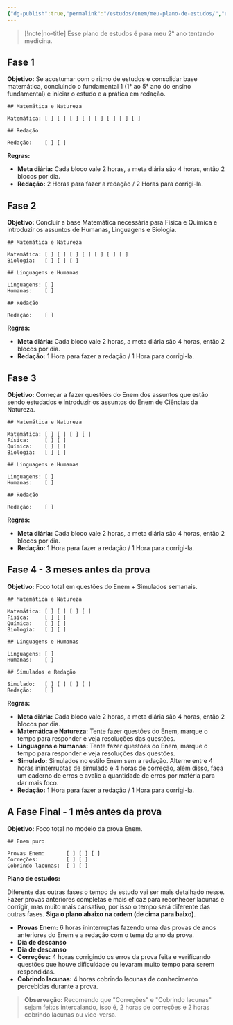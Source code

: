 ```yaml
---
{"dg-publish":true,"permalink":"/estudos/enem/meu-plano-de-estudos/","updated":"2025-03-09T17:55:18.182-03:00"}
---
```


> [!note|no-title]
> Esse plano de estudos é para meu 2° ano tentando medicina.

## Fase 1

**Objetivo:** Se acostumar com o ritmo de estudos e consolidar base matemática, concluindo o fundamental 1 (1° ao 5° ano do ensino fundamental) e iniciar o estudo e a prática em redação.

```
## Matemática e Natureza

Matemática: [ ] [ ] [ ] [ ] [ ] [ ] [ ] [ ]

## Redação

Redação:    [ ] [ ]

```

**Regras:**

- **Meta diária:** Cada bloco vale 2 horas, a meta diária são 4 horas, então 2 blocos por dia.
- **Redação:** 2 Horas para fazer a redação / 2 Horas para corrigi-la.

## Fase 2

**Objetivo:** Concluir a base Matemática necessária para Física e Química e introduzir os assuntos de Humanas, Linguagens e Biologia.

```
## Matemática e Natureza

Matemática: [ ] [ ] [ ] [ ] [ ] [ ] [ ]
Biologia:   [ ] [ ] [ ] 

## Linguagens e Humanas

Linguagens: [ ] 
Humanas:    [ ] 

## Redação

Redação:    [ ] 

```

**Regras:**

- **Meta diária:** Cada bloco vale 2 horas, a meta diária são 4 horas, então 2 blocos por dia.
- **Redação:** 1 Hora para fazer a redação / 1 Hora para corrigi-la.

## Fase 3

**Objetivo:** Começar a fazer questões do Enem dos assuntos que estão sendo estudados e introduzir os assuntos do Enem de Ciências da Natureza.

```
## Matemática e Natureza

Matemática: [ ] [ ] [ ] [ ] 
Física:     [ ] [ ] 
Química:    [ ] [ ] 
Biologia:   [ ] [ ] 

## Linguagens e Humanas

Linguagens: [ ] 
Humanas:    [ ]  

## Redação

Redação:    [ ] 

```

**Regras:**

- **Meta diária:** Cada bloco vale 2 horas, a meta diária são 4 horas, então 2 blocos por dia.
- **Redação:** 1 Hora para fazer a redação / 1 Hora para corrigi-la.

## Fase 4 - 3 meses antes da prova

**Objetivo:** Foco total em questões do Enem + Simulados semanais.

```
## Matemática e Natureza

Matemática: [ ] [ ] [ ] [ ]
Física:     [ ] [ ] 
Química:    [ ] [ ] 
Biologia:   [ ] [ ] 

## Linguagens e Humanas

Linguagens: [ ] 
Humanas:    [ ] 

## Simulados e Redação

Simulado:   [ ] [ ] [ ] [ ] 
Redação:    [ ] 

```

**Regras:**

- **Meta diária:** Cada bloco vale 2 horas, a meta diária são 4 horas, então 2 blocos por dia.
- **Matemática e Natureza:** Tente fazer questões do Enem, marque o tempo para responder e veja resoluções das questões.
- **Linguagens e humanas:** Tente fazer questões do Enem, marque o tempo para responder e veja resoluções das questões.
- **Simulado:** Simulados no estilo Enem sem a redação. Alterne entre 4 horas ininterruptas de simulado e 4 horas de correção, além disso, faça um caderno de erros e avalie a quantidade de erros por matéria para dar mais foco.
- **Redação:** 1 Hora para fazer a redação / 1 Hora para corrigi-la.

## A Fase Final - 1 mês antes da prova

**Objetivo:** Foco total no modelo da prova Enem.

```
## Enem puro

Provas Enem:       [ ] [ ] [ ] 
Correções:         [ ] [ ] 
Cobrindo lacunas:  [ ] [ ] 

```

**Plano de estudos:** 

Diferente das outras fases o tempo de estudo vai ser mais detalhado nesse. Fazer provas anteriores completas é mais eficaz para reconhecer lacunas e corrigir, mas muito mais cansativo, por isso o tempo será diferente das outras fases. **Siga o plano abaixo na ordem (de cima para baixo)**.

- **Provas Enem:** 6 horas ininterruptas fazendo uma das provas de anos anteriores do Enem e a redação com o tema do ano da prova.
- **Dia de descanso**
- **Dia de descanso**
- **Correções:** 4 horas corrigindo os erros da prova feita e verificando questões que houve dificuldade ou levaram muito tempo para serem respondidas.
- **Cobrindo lacunas:** 4 horas cobrindo lacunas de conhecimento percebidas durante a prova.

> **Observação:** Recomendo que "Correções" e "Cobrindo lacunas" sejam feitos intercalando, isso é, 2 horas de correções e 2 horas cobrindo lacunas ou vice-versa.
